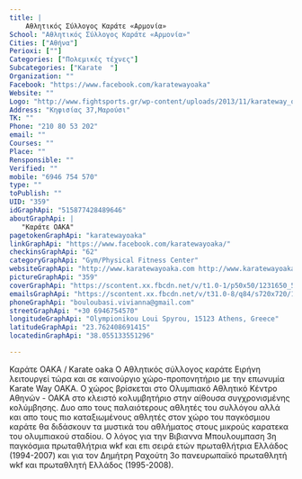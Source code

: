 ```yaml
---
title: |
    Αθλητικός Σύλλογος Καράτε «Αρμονία»
School: "Αθλητικός Σύλλογος Καράτε «Αρμονία»"
Cities: ["Αθήνα"]
Perioxi: [""]
Categories: ["Πολεμικές τέχνες"]
Subcategories: ["Karate  "]
Organization: ""
Facebook: "https://www.facebook.com/karatewayoaka"
Website: ""
Logo: "http://www.fightsports.gr/wp-content/uploads/2013/11/karateway_oaka.png"
Address: "Κηφισίας 37,Μαρούσι"
TK: ""
Phone: "210 80 53 202"
email: ""
Courses: ""
Place: ""
Rensponsible: ""
Verified: ""
mobile: "6946 754 570"
type: ""
toPublish: ""
UID: "359"
idGraphApi: "515877428489646"
aboutGraphApi: | 
   "Καράτε ΟΑΚΑ"
pagetokenGraphApi: "karatewayoaka"
linkGraphApi: "https://www.facebook.com/karatewayoaka/"
checkinsGraphApi: "62"
categoryGraphApi: "Gym/Physical Fitness Center"
websiteGraphApi: "http://www.karatewayoaka.com http://www.karatewayoaka.gr http://www.rachoutis.com http://www.wikfgreece.gr http://www.iwku.net"
pictureGraphApi: "359"
coverGraphApi: "https://scontent.xx.fbcdn.net/v/t1.0-1/p50x50/1231650_515906378486751_1085423665_n.jpg?oh=c198bb2dd608e68708bfbd3964080008&amp;oe=5B4257F5"
emailsGraphApi: "https://scontent.xx.fbcdn.net/v/t31.0-8/q84/s720x720/1273694_515897918487597_1798238367_o.jpg?oh=bf024d6a05cb03944d6ec7a58ee73afb&amp;oe=5B43323C"
phoneGraphApi: "bouloubasi.vivianna@gmail.com"
streetGraphApi: "+30 6946754570"
longitudeGraphApi: "Olympionikou Loui Spyrou, 15123 Athens, Greece"
latitudeGraphApi: "23.762408691415"
locatedinGraphApi: "38.055133551296"

---
```


Καράτε ΟΑΚΑ / Karate oaka Ο Αθλητικός σύλλογος καράτε Ειρήνη λειτουργεί τώρα και σε καινούργιο χώρο-προπονητήριο με την επωνυμία Karate Way OAKA. Ο χώρος βρίσκεται στο Ολυμπιακό Αθλητικό Κέντρο Αθηνών - ΟΑΚΑ στο κλειστό κολυμβητήριο στην αίθουσα συγχρονισμένης κολύμβησης. Δυο απο τους παλαιότερους αθλητές του συλλόγου αλλά και απο τους πιο καταξιωμένους αθλητές στον χώρο του παγκόσμιου καράτε θα διδάσκουν τα μυστικά του αθλήματος στους μικρούς καρατεκα του ολυμπιακού σταδίου. Ο λόγος για την Βιβιαννα Μπουλουμπαση 3η παγκόσμια πρωταθλήτρια wkf και επι σειρά ετών πρωταθλήτρια Ελλάδος (1994-2007) και για τον Δημήτρη Ραχούτη 3ο πανευρωπαϊκό πρωταθλητή wkf και πρωταθλητή Ελλάδος (1995-2008).

